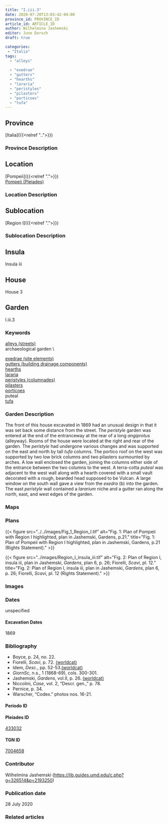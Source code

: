 ```yaml
---
title: "I.iii.3"
date: 2020-07-28T13:03:42-04:00
province_id: PROVINCE_ID
article_id: ARTICLE_ID
author: Wilhelmina Jashemski
editor: June Dorsch
draft: true

categories:
 - "Italia"
tags:
  - "alleys"
  
  - "exedrae"
  - "gutters"
  - "hearths"
  - "lararia"
  - "peristyles"
  - "pilasters"
  - "porticoes"
  - "tufa"
---
```


## Province

[Italia]({{<relref "..">}})

### Province Description

<!-- DESCRIPTION -->


## Location

[Pompeii]({{<relref ".">}}) \
[Pompeii (Pleiades)](https://pleiades.stoa.org/places/433032)

### Location Description

<!-- LEAVE THIS BLANK FOR NOW -->

## Sublocation

[Region I]({{<relref ".">}})

### Sublocation Description

<!-- DESCRIPTION -->

## Insula

Insula iii

## House

House 3

## Garden

I.iii.3

### Keywords

[alleys (streets)](http://vocab.getty.edu/page/aat/300008248) \
archaeological garden \

[exedrae (site elements)](http://vocab.getty.edu/page/aat/300081589) \
[gutters (building drainage components)](http://vocab.getty.edu/page/aat/300052565) \
[hearths](http://vocab.getty.edu/page/aat/300003990) \
[lararia](http://vocab.getty.edu/page/aat/300400600) \
[peristyles (columnades)](http://vocab.getty.edu/page/aat/300004029) \
[pilasters](http://vocab.getty.edu/page/aat/300002737) \
[porticoes](http://vocab.getty.edu/page/aat/300004145) \
puteal \
[tufa](http://vocab.getty.edu/page/aat/300011712)  

### Garden Description

The front of this house excavated in 1869 had an unusual design in that it was set back some distance from the street. The *peristyle* garden was entered at the end of the entranceway at the rear of a long *angiprotus* (alleyway). Rooms of the house were located at the right and rear of the garden. The *peristyle* had undergone various changes and was supported on the east and north by tall *tufa* columns. The portico roof on the west was supported by two low brick columns and two pilasters surmounted by arches. A low wall enclosed the garden, joining the columns either side of the entrance between the two columns to the west. A terra-cotta *puteal* was adjacent to the west wall along with a hearth covered with a small vault decorated with a rough, bearded head supposed to be Vulcan. A large window on the south wall gave a view from the *exedra* (b) into the garden. The east *peristyle* wall contained a *lararium* niche and a gutter ran along the north, east, and west edges of the garden.

### Maps

<!--
OLD WAY (DO NOT USE)
![alt_text](../../images/image_name.ext)
*CAPTION*

NEW WAY ↓↓↓↓
{{< figure src="../../images/image_name.ext" alt="ALT_TEXT" title="CAPTION" >}}
-->

### Plans

{{< figure src="../../images/Fig_1_Region_I.tif" alt="Fig. 1: Plan of Pompeii with Region I highlighted, plan in Jashemski, Gardens, p.21." title="Fig. 1: Plan of Pompeii with Region I highlighted, plan in Jashemski, Gardens, p.21 (Rights Statement)." >}}

{{< figure src="../images/Region_I_insula_iii.tif" alt="Fig. 2: Plan of Region I, insula iii, plan in Jashemski, *Gardens*, plan 6, p. 26; Fiorelli, *Scavi*, pl. 12." title="Fig. 2: Plan of Region I, insula iii, plan in Jashemski, *Gardens*, plan 6, p. 26; Fiorelli, *Scavi*, pl. 12 (Rights Statement)." >}}

### Images


### Dates

unspecified


#### Excavation Dates

1869

### Bibliography

* Boyce, p. 24, no. 22.
* Fiorelli, *Scavi*, p. 72. [(worldcat)](http://www.worldcat.org/oclc/249024903)
* Idem, *Desc.*, pp. 52-53.[(worldcat)](http://www.worldcat.org/oclc/908272023)
* *GiornSc*, n.s., 1 (1868-69), cols. 300-301.
* Jashemski, *Gardens*, vol.II, p. 26. [(worldcat)](http://www.worldcat.org/oclc/921816405)
* Niccolini, *Case*, vol. 2, “Descr. gen.,” p. 78.
* Pernice, p. 34.
* Warscher, “Codex.” photos nos. 16-21.

#### Periodo ID

<!-- [PERIODO_ID](https://pleiades.stoa.org/places/PLEIADES_ID) -->

#### Pleiades ID

[433032](https://pleiades.stoa.org/places/433032)

#### TGN ID

[7004658](http://vocab.getty.edu/page/tgn/7004658)

### Contributor

Wilhelmina Jashemski (https://lib.guides.umd.edu/c.php?g=326514&p=2193250)

### Publication date

28 July 2020

### Related articles

<!-- Links to other related articles. Leave blank for now -->
